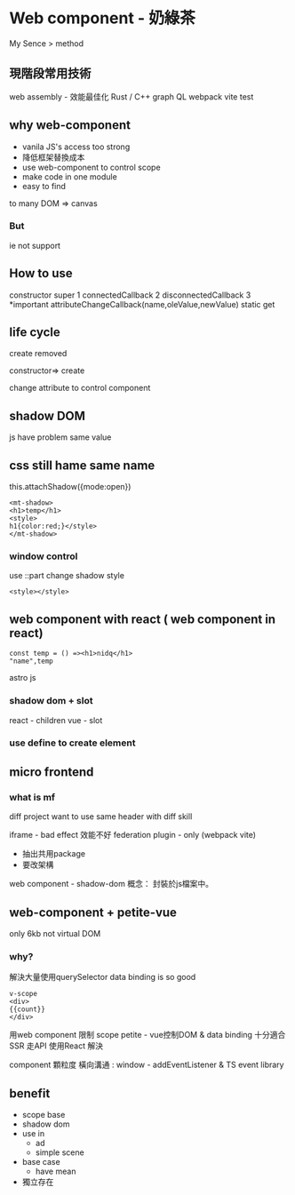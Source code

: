# Web component - 奶綠茶

My Sence > method

## 現階段常用技術

web assembly - 效能最佳化 Rust / C++
graph QL
webpack vite
test

## why web-component

- vanila JS's access too strong
- 降低框架替換成本
- use web-component to control scope
- make code in one module
- easy to find

to many DOM => canvas

### But

ie not support

## How to use

constructor
super
1 connectedCallback
2 disconnectedCallback
3 \*important attributeChangeCallback(name,oleValue,newValue)
static get

## life cycle

create
removed

constructor=> create

change attribute to control component

## shadow DOM

js have problem same value

## css still hame same name

this.attachShadow({mode:open})
<!-- if false window can't control shadow -->
```
<mt-shadow>
<h1>temp</h1>
<style>
h1{color:red;}</style>
</mt-shadow>
```

### window control 
use ::part change shadow style
```
<style></style>
```


## web component with react ( web component in react)
```
const temp = () =><h1>nidq</h1>
"name",temp
```
astro js

### shadow dom + slot
react - children
vue - slot

### use define to create element

## micro frontend 

### what is mf

diff project want to use same header with diff skill

iframe -  bad effect 效能不好
federation plugin - only (webpack vite)
  - 抽出共用package
  - 要改架構

web component - shadow-dom
概念：
封裝於js檔案中。

## web-component + petite-vue
only 6kb 
not virtual DOM
### why?
解決大量使用querySelector
data binding is so good

```
v-scope
<div>
{{count}}
</div>
```
用web component 限制 scope
petite - vue控制DOM & data binding
十分適合SSR
走API 使用React 解決

component 顆粒度
橫向溝通 : 
window - addEventListener & TS
event library

## benefit 
- scope base
- shadow dom
- use in
  - ad
  - simple scene
- base case
  - have mean
- 獨立存在


